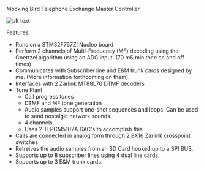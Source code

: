 
Mocking Bird Telephone Exchange Master Controller

![alt text](https://github.com/hwstar/mockingbird-telephone-exchange-master-controller/assets/mess-o-wires-jpg "Prototype hardware")

Features:

* Runs on a STM32F767ZI Nucleo board
* Perform 2 channels of Multi-Frequency (MF) decoding using the Goertzel algorithm using an ADC input. (70 mS min tone on and off times)
* Communicates with Subscriber line and E&M trunk cards designed by me. (More information forthcoming on them).
* Interfaces with 2 Zarlink MT88L70 DTMF decoders
* Tone Plant
  - Call progress tones
  - DTMF and MF tone generation
  - Audio samples support one-shot sequences and loops. Can be used to send nostalgic network sounds.
  - 4 channels. 
  - Uses 2 TI PCM5102A DAC's to accomplish this.
* Calls are connected in analog form through 2 8X16 Zarlink crosspoint switches
* Retreives the audio samples from an SD Card hooked up to a SPI BUS.
* Supports up to 8 subscriber lines using 4 dual line cards.
* Supports up to 3 E&M trunk cards.

